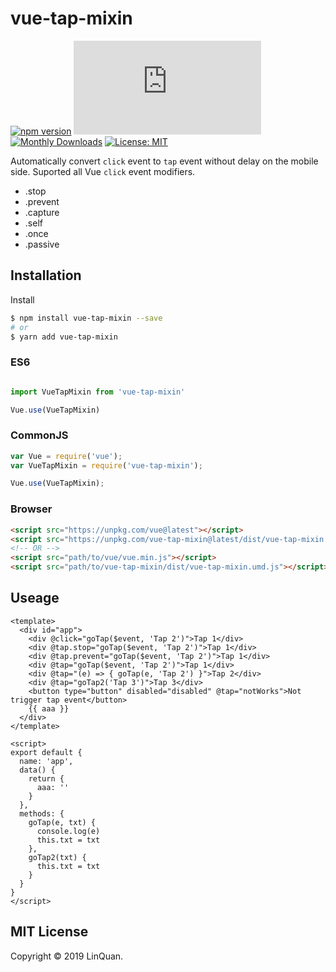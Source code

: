 # vue-tap-mixin
[![npm version](https://badge.fury.io/js/vue-tap-mixin.svg)](https://badge.fury.io/js/vue-tap-mixin)
[![Gzip Size](http://img.badgesize.io/https://unpkg.com/vue-tap-mixin@latest/dist/vue-tap-mixin.umd.js?compression=gzip&style=flat-square)](https://unpkg.com/vue-tap-mixin)
[![Monthly Downloads](https://img.shields.io/npm/dm/vue-tap-mixin.svg)](https://www.npmjs.com/package/vue-tap-mixin)
[![License: MIT](https://img.shields.io/badge/License-MIT-yellow.svg)](https://opensource.org/licenses/MIT)

Automatically convert `click` event to `tap` event without delay on the mobile side.
Suported all Vue `click` event modifiers.
- .stop
- .prevent
- .capture
- .self
- .once
- .passive

## Installation

Install

```sh
$ npm install vue-tap-mixin --save
# or
$ yarn add vue-tap-mixin
```

### ES6

```js

import VueTapMixin from 'vue-tap-mixin'

Vue.use(VueTapMixin)
```

### CommonJS

```js
var Vue = require('vue');
var VueTapMixin = require('vue-tap-mixin');

Vue.use(VueTapMixin);
```

### Browser

```html
<script src="https://unpkg.com/vue@latest"></script>
<script src="https://unpkg.com/vue-tap-mixin@latest/dist/vue-tap-mixin.umd.js"></script>
<!-- OR -->
<script src="path/to/vue/vue.min.js"></script>
<script src="path/to/vue-tap-mixin/dist/vue-tap-mixin.umd.js"></script>

```

## Useage
```vue
<template>
  <div id="app">
    <div @click="goTap($event, 'Tap 2')">Tap 1</div>
    <div @tap.stop="goTap($event, 'Tap 2')">Tap 1</div>
    <div @tap.prevent="goTap($event, 'Tap 2')">Tap 1</div>
    <div @tap="goTap($event, 'Tap 2')">Tap 1</div>
    <div @tap="(e) => { goTap(e, 'Tap 2') }">Tap 2</div>
    <div @tap="goTap2('Tap 3')">Tap 3</div>
    <button type="button" disabled="disabled" @tap="notWorks">Not trigger tap event</button>
    {{ aaa }}
  </div>
</template>

<script>
export default {
  name: 'app',
  data() {
    return {
      aaa: ''
    }
  },
  methods: {
    goTap(e, txt) {
      console.log(e)
      this.txt = txt
    },
    goTap2(txt) {
      this.txt = txt
    }
  }
}
</script>
```

## MIT License
Copyright © 2019 LinQuan.